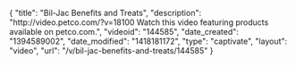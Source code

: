 {
    "title": "Bil-Jac Benefits and Treats",
    "description": "http:\/\/video.petco.com\/?v=18100 Watch this video featuring products available on petco.com.",
    "videoid": "144585",
    "date_created": "1394589002",
    "date_modified": "1418181172",
    "type": "captivate",
    "layout": "video",
    "url": "\/v\/bil-jac-benefits-and-treats\/144585"
}